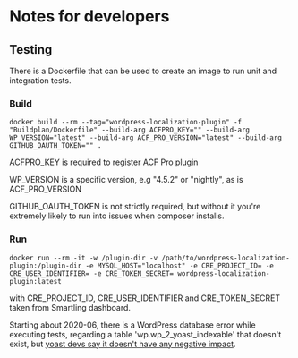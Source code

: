 # Notes for developers
## Testing
There is a Dockerfile that can be used to create an image to run unit and integration tests.
### Build

`docker build --rm --tag="wordpress-localization-plugin" -f "Buildplan/Dockerfile" --build-arg ACFPRO_KEY="" --build-arg WP_VERSION="latest" --build-arg ACF_PRO_VERSION="latest" --build-arg GITHUB_OAUTH_TOKEN="" .`

ACFPRO_KEY is required to register ACF Pro plugin

WP_VERSION is a specific version, e.g "4.5.2" or "nightly", as is ACF_PRO_VERSION

GITHUB_OAUTH_TOKEN is not strictly required, but without it you're extremely likely to run into issues when composer installs.

### Run

`docker run --rm -it -w /plugin-dir -v /path/to/wordpress-localization-plugin:/plugin-dir -e MYSQL_HOST="localhost" -e CRE_PROJECT_ID= -e CRE_USER_IDENTIFIER= -e CRE_TOKEN_SECRET= wordpress-localization-plugin:latest`

with CRE_PROJECT_ID, CRE_USER_IDENTIFIER and CRE_TOKEN_SECRET taken from Smartling dashboard.

Starting about 2020-06, there is a WordPress database error while executing tests, regarding a table 'wp.wp_2_yoast_indexable' that doesn't exist, but [yoast devs say it doesn't have any negative impact](https://wordpress.org/support/topic/wordpress-database-error-table-12/).
